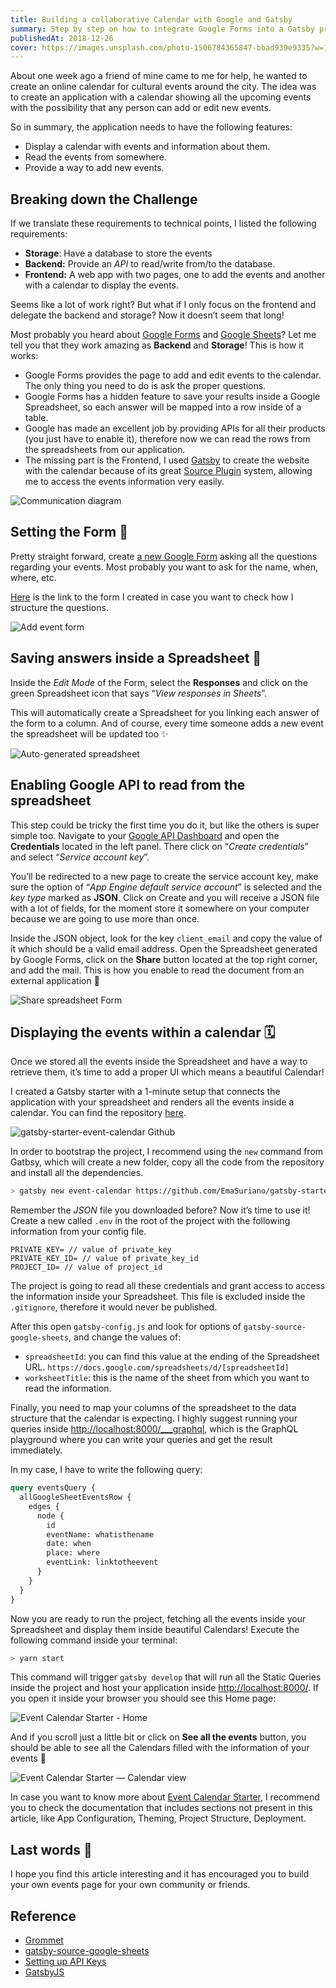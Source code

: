 ```yaml
---
title: Building a collaborative Calendar with Google and Gatsby
summary: Step by step on how to integrate Google Forms into a Gatsby project to collect new answer and display them inside the website.
publishedAt: 2018-12-26
cover: https://images.unsplash.com/photo-1506784365847-bbad939e9335?w=1400&h=600&fit=crop
---
```


About one week ago a friend of mine came to me for help, he wanted to create an online calendar for cultural events around the city. The idea was to create an application with a calendar showing all the upcoming events with the possibility that any person can add or edit new events.

So in summary, the application needs to have the following features:

- Display a calendar with events and information about them.
- Read the events from somewhere.
- Provide a way to add new events.

## Breaking down the Challenge

If we translate these requirements to technical points, I listed the following requirements:

- **Storage**: Have a database to store the events
- **Backend:** Provide an _API_ to read/write from/to the database.
- **Frontend:** A web app with two pages, one to add the events and another with a calendar to display the events.

Seems like a lot of work right? But what if I only focus on the frontend and delegate the backend and storage? Now it doesn’t seem that long!

Most probably you heard about [Google Forms](https://www.google.com/intl/en/forms/about/) and [Google Sheets](https://www.google.com/intl/en/sheets/about/)? Let me tell you that they work amazing as **Backend** and **Storage**! This is how it works:

- Google Forms provides the page to add and edit events to the calendar. The only thing you need to do is ask the proper questions.
- Google Forms has a hidden feature to save your results inside a Google Spreadsheet, so each answer will be mapped into a row inside of a table.
- Google has made an excellent job by providing APIs for all their products (you just have to enable it), therefore now we can read the rows from the spreadsheets from our application.
- The missing part is the Frontend, I used [Gatsby](https://www.gatsbyjs.org/) to create the website with the calendar because of its great [Source Plugin](https://www.gatsbyjs.org/tutorial/part-five/) system, allowing me to access the events information very easily.

![Communication diagram](../../static/assets/blog/building-a-collaborative-calendar-with-google-and-gatsby/Communication_diagram.png)

## Setting the Form 📝

Pretty straight forward, create [a new Google Form](http://forms.new/) asking all the questions regarding your events. Most probably you want to ask for the name, when, where, etc.

[Here](https://docs.google.com/forms/d/e/1FAIpQLSeUNNgqdhcPlTaVqLb_NceeBd_XVTEBxGwr66wSUbFRArPo3A/viewform) is the link to the form I created in case you want to check how I structure the questions.

![Add event form](../../static/assets/blog/building-a-collaborative-calendar-with-google-and-gatsby/Add_event_form.jpeg)

## Saving answers inside a Spreadsheet 💾

Inside the _Edit Mode_ of the Form, select the **Responses** and click on the green Spreadsheet icon that says “_View responses in Sheets_”.

This will automatically create a Spreadsheet for you linking each answer of the form to a column. And of course, every time someone adds a new event the spreadsheet will be updated too ✨

![Auto-generated spreadsheet](../../static/assets/blog/building-a-collaborative-calendar-with-google-and-gatsby/Auto-generated_spreadsheet.jpeg)

## Enabling Google API to read from the spreadsheet

This step could be tricky the first time you do it, but like the others is super simple too. Navigate to your [Google API Dashboard](https://console.developers.google.com/) and open the **Credentials** located in the left panel. There click on “_Create credentials_” and select “_Service account key_”.

You’ll be redirected to a new page to create the service account key, make sure the option of “_App Engine default service account_” is selected and the _key type_ marked as **JSON**. Click on Create and you will receive a JSON file with a lot of fields, for the moment store it somewhere on your computer because we are going to use more than once.

Inside the JSON object, look for the key `client_email` and copy the value of it which should be a valid email address. Open the Spreadsheet generated by Google Forms, click on the **Share** button located at the top right corner, and add the mail. This is how you enable to read the document from an external application 🎉

![Share spreadsheet Form](../../static/assets/blog/building-a-collaborative-calendar-with-google-and-gatsby/Share_spreadsheet_Form.png)

## Displaying the events within a calendar 🗓

Once we stored all the events inside the Spreadsheet and have a way to retrieve them, it’s time to add a proper UI which means a beautiful Calendar!

I created a Gatsby starter with a 1-minute setup that connects the application with your spreadsheet and renders all the events inside a calendar. You can find the repository [here](https://github.com/EmaSuriano/gatsby-starter-event-calendar).

![gatsby-starter-event-calendar Github](https://opengraph.githubassets.com/EmaSuriano/EmaSuriano/gatsby-starter-event-calendar)

In order to bootstrap the project, I recommend using the `new` command from Gatbsy, which will create a new folder, copy all the code from the repository and install all the dependencies.

```bash
> gatsby new event-calendar https://github.com/EmaSuriano/gatsby-starter-event-calendar
```

Remember the _JSON_ file you downloaded before? Now it’s time to use it! Create a new called `.env` in the root of the project with the following information from your config file.

```plain
PRIVATE_KEY= // value of private_key
PRIVATE_KEY_ID= // value of private_key_id
PROJECT_ID= // value of project_id
```

The project is going to read all these credentials and grant access to access the information inside your Spreadsheet. This file is excluded inside the `.gitignore`, therefore it would never be published.

After this open `gatsby-config.js` and look for options of `gatsby-source-google-sheets`, and change the values of:

- `spreadsheetId`: you can find this value at the ending of the Spreadsheet URL. `https://docs.google.com/spreadsheets/d/[spreadsheetId]`
- `worksheetTitle`: this is the name of the sheet from which you want to read the information.

Finally, you need to map your columns of the spreadsheet to the data structure that the calendar is expecting. I highly suggest running your queries inside [http://localhost:8000/\_\_\_graphql](http://localhost:8000/___graphql), which is the GraphQL playground where you can write your queries and get the result immediately.

In my case, I have to write the following query:

```graphql
query eventsQuery {
  allGoogleSheetEventsRow {
    edges {
      node {
        id
        eventName: whatisthename
        date: when
        place: where
        eventLink: linktotheevent
      }
    }
  }
}
```

Now you are ready to run the project, fetching all the events inside your Spreadsheet and display them inside beautiful Calendars!️ Execute the following command inside your terminal:

```bash
> yarn start
```

This command will trigger `gatsby develop` that will run all the Static Queries inside the project and host your application inside [http://localhost:8000/](http://localhost:8000/). If you open it inside your browser you should see this Home page:

![Event Calendar Starter - Home](../../static/assets/blog/building-a-collaborative-calendar-with-google-and-gatsby/Event_Calendar_Starter_—_Home.png)

And if you scroll just a little bit or click on **See all the events** button, you should be able to see all the Calendars filled with the information of your events 🎉

![Event Calendar Starter — Calendar view](../../static/assets/blog/building-a-collaborative-calendar-with-google-and-gatsby/Event_Calendar_Starter_—_Calendar_view.png)

In case you want to know more about [Event Calendar Starter](https://github.com/EmaSuriano/gatsby-starter-event-calendar), I recommend you to check the documentation that includes sections not present in this article, like App Configuration, Theming, Project Structure, Deployment.

## Last words 👋

I hope you find this article interesting and it has encouraged you to build your own events page for your own community or friends.

## Reference

- [Grommet](http://grommet.io)
- [gatsby-source-google-sheets](https://github.com/brandonmp/gatsby-source-google-sheets)
- [Setting up API Keys](https://support.google.com/googleapi/answer/6158862?hl=en)
- [GatsbyJS](https://www.gatsbyjs.org/)
